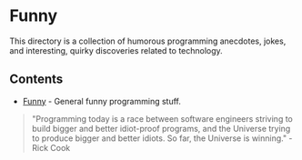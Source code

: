 # Funny

This directory is a collection of humorous programming anecdotes, jokes, and interesting, quirky discoveries related to technology.

## Contents

-   [Funny](funny.md) - General funny programming stuff.

> "Programming today is a race between software engineers striving to build bigger and better idiot-proof programs, and the Universe trying to produce bigger and better idiots. So far, the Universe is winning." - Rick Cook